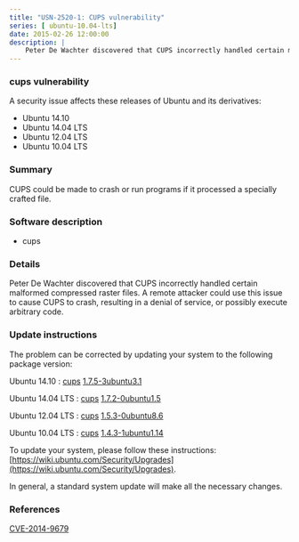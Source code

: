 ```yaml
---
title: "USN-2520-1: CUPS vulnerability"
series: [ ubuntu-10.04-lts]
date: 2015-02-26 12:00:00
description: |
    Peter De Wachter discovered that CUPS incorrectly handled certain malformed compressed raster files. A remote attacker could use this issue to cause CUPS to crash, resulting in a denial of service, or possibly execute arbitrary code. 
--- 
```

 
### cups vulnerability

A security issue affects these releases of Ubuntu and its derivatives:

* Ubuntu 14.10
* Ubuntu 14.04 LTS
* Ubuntu 12.04 LTS
* Ubuntu 10.04 LTS

### Summary

CUPS could be made to crash or run programs if it processed a specially crafted file.

### Software description

* cups 

### Details

Peter De Wachter discovered that CUPS incorrectly handled certain malformed compressed raster files. A remote attacker could use this issue to cause CUPS to crash, resulting in a denial of service, or possibly execute arbitrary code. 

### Update instructions

The problem can be corrected by updating your system to the following package version:

Ubuntu 14.10
 : [cups](https://launchpad.net/ubuntu/+source/cups) <span> [1.7.5-3ubuntu3.1](https://launchpad.net/ubuntu/+source/cups/1.7.5-3ubuntu3.1) </span> 

Ubuntu 14.04 LTS
 : [cups](https://launchpad.net/ubuntu/+source/cups) <span> [1.7.2-0ubuntu1.5](https://launchpad.net/ubuntu/+source/cups/1.7.2-0ubuntu1.5) </span> 

Ubuntu 12.04 LTS
 : [cups](https://launchpad.net/ubuntu/+source/cups) <span> [1.5.3-0ubuntu8.6](https://launchpad.net/ubuntu/+source/cups/1.5.3-0ubuntu8.6) </span> 

Ubuntu 10.04 LTS
 : [cups](https://launchpad.net/ubuntu/+source/cups) <span> [1.4.3-1ubuntu1.14](https://launchpad.net/ubuntu/+source/cups/1.4.3-1ubuntu1.14) </span> 

To update your system, please follow these instructions: [https://wiki.ubuntu.com/Security/Upgrades](https://wiki.ubuntu.com/Security/Upgrades).

In general, a standard system update will make all the necessary changes. 

### References

 [CVE-2014-9679](http://people.ubuntu.com/~ubuntu-security/cve/CVE-2014-9679)
 
